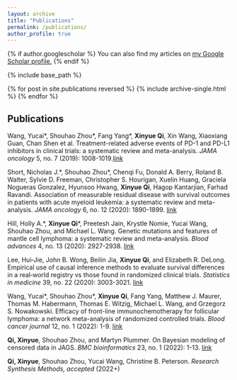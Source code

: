 ```yaml
---
layout: archive
title: "Publications"
permalink: /publications/
author_profile: true
---
```


{% if author.googlescholar %}
  You can also find my articles on <u><a href="{{author.googlescholar}}">my Google Scholar profile</a>.</u>
{% endif %}

{% include base_path %}

{% for post in site.publications reversed %}
  {% include archive-single.html %}
{% endfor %}

## Publications 

Wang, Yucai\*, Shouhao Zhou\*, Fang Yang\*, **Xinyue Qi**, Xin Wang, Xiaoxiang Guan, Chan Shen et al. Treatment-related adverse events of PD-1 and PD-L1 inhibitors in clinical trials: a systematic review and meta-analysis. *JAMA oncology* 5, no. 7 (2019): 1008-1019.[link](https://jamanetwork.com/journals/jamaoncology/fullarticle/2731143)

Short, Nicholas J.\*, Shouhao Zhou\*, Chenqi Fu, Donald A. Berry, Roland B. Walter, Sylvie D. Freeman, Christopher S. Hourigan,  Xuelin Huang, Graciela Nogueras Gonzalez, Hyunsoo Hwang, **Xinyue Qi**, Hagop Kantarjian, Farhad Ravandi. Association of measurable residual disease with survival outcomes in patients with acute myeloid leukemia: a systematic review and meta-analysis. *JAMA oncology* 6, no. 12 (2020): 1890-1899. [link](https://jamanetwork.com/journals/jamaoncology/fullarticle/2771199)

Hill, Holly A.\*, **Xinyue Qi**\*, Preetesh Jain, Krystle Nomie, Yucai Wang, Shouhao Zhou, and Michael L. Wang. Genetic mutations and features of mantle cell lymphoma: a systematic review and meta-analysis. *Blood advances* 4, no. 13 (2020): 2927-2938. [link](https://doi.org/10.1182/bloodadvances.2019001350)

Lee, Hui‐Jie, John B. Wong, Beilin Jia, **Xinyue Qi**, and Elizabeth R. DeLong. Empirical use of causal inference methods to evaluate survival differences in a real‐world registry vs those found in randomized clinical trials. *Statistics in medicine* 39, no. 22 (2020): 3003-3021. [link](https://doi.org/10.1002/sim.8581)

Wang, Yucai\*, Shouhao Zhou\*, **Xinyue Qi**, Fang Yang, Matthew J. Maurer, Thomas M. Habermann, Thomas E. Witzig, Michael L. Wang, and Grzegorz S. Nowakowski. Efficacy of front-line immunochemotherapy for follicular lymphoma: a network meta-analysis of randomized controlled trials. *Blood cancer journal* 12, no. 1 (2022): 1-9. [link](https://doi.org/10.1038/s41408-021-00598-x)

**Qi, Xinyue**, Shouhao Zhou, and Martyn Plummer. On Bayesian modeling of censored data in JAGS. *BMC bioinformatics* 23, no. 1 (2022): 1-13. [link](https://doi.org/10.1186/s12859-021-04496-8)

**Qi, Xinyue**, Shouhao Zhou, Yucai Wang, Christine B. Peterson. *Research Synthesis Methods, accepted* (2022+)
